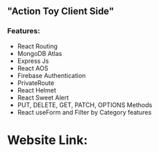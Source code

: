 ## "Action Toy Client Side"

### Features:
- React Routing
- MongoDB Atlas
- Express Js
- React AOS
- Firebase Authentication
- PrivateRoute
- React Helmet
- React Sweet Alert
- PUT, DELETE, GET, PATCH, OPTIONS Methods
- React useForm and Filter by Category features

# Website Link: